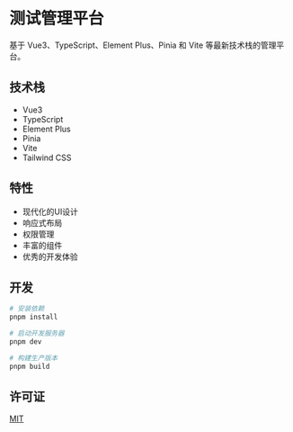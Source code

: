 # 测试管理平台

基于 Vue3、TypeScript、Element Plus、Pinia 和 Vite 等最新技术栈的管理平台。

## 技术栈

- Vue3
- TypeScript
- Element Plus
- Pinia
- Vite
- Tailwind CSS

## 特性

- 现代化的UI设计
- 响应式布局
- 权限管理
- 丰富的组件
- 优秀的开发体验

## 开发

```bash
# 安装依赖
pnpm install

# 启动开发服务器
pnpm dev

# 构建生产版本
pnpm build
```

## 许可证

[MIT](./LICENSE)
